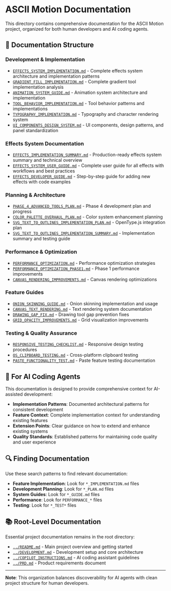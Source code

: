 # ASCII Motion Documentation

This directory contains comprehensive documentation for the ASCII Motion project, organized for both human developers and AI coding agents.

## 📁 **Documentation Structure**

### **Development & Implementation**
- [`EFFECTS_SYSTEM_IMPLEMENTATION.md`](./EFFECTS_SYSTEM_IMPLEMENTATION.md) - Complete effects system architecture and implementation patterns
- [`GRADIENT_FILL_IMPLEMENTATION.md`](./GRADIENT_FILL_IMPLEMENTATION.md) - Complete gradient tool implementation analysis
- [`ANIMATION_SYSTEM_GUIDE.md`](./ANIMATION_SYSTEM_GUIDE.md) - Animation system architecture and implementation
- [`TOOL_BEHAVIOR_IMPLEMENTATION.md`](./TOOL_BEHAVIOR_IMPLEMENTATION.md) - Tool behavior patterns and implementations
- [`TYPOGRAPHY_IMPLEMENTATION.md`](./TYPOGRAPHY_IMPLEMENTATION.md) - Typography and character rendering system
- [`UI_COMPONENTS_DESIGN_SYSTEM.md`](./UI_COMPONENTS_DESIGN_SYSTEM.md) - UI components, design patterns, and panel standardization

### **Effects System Documentation**
- [`EFFECTS_IMPLEMENTATION_SUMMARY.md`](./EFFECTS_IMPLEMENTATION_SUMMARY.md) - Production-ready effects system summary and technical overview
- [`EFFECTS_SYSTEM_USER_GUIDE.md`](./EFFECTS_SYSTEM_USER_GUIDE.md) - Complete user guide for all effects with workflows and best practices
- [`EFFECTS_DEVELOPER_GUIDE.md`](./EFFECTS_DEVELOPER_GUIDE.md) - Step-by-step guide for adding new effects with code examples

### **Planning & Architecture**
- [`PHASE_4_ADVANCED_TOOLS_PLAN.md`](./PHASE_4_ADVANCED_TOOLS_PLAN.md) - Phase 4 development plan and progress
- [`COLOR_PALETTE_OVERHAUL_PLAN.md`](./COLOR_PALETTE_OVERHAUL_PLAN.md) - Color system enhancement planning
- [`SVG_TEXT_TO_OUTLINES_IMPLEMENTATION_PLAN.md`](./SVG_TEXT_TO_OUTLINES_IMPLEMENTATION_PLAN.md) - OpenType.js integration plan
- [`SVG_TEXT_TO_OUTLINES_IMPLEMENTATION_SUMMARY.md`](./SVG_TEXT_TO_OUTLINES_IMPLEMENTATION_SUMMARY.md) - Implementation summary and testing guide

### **Performance & Optimization**
- [`PERFORMANCE_OPTIMIZATION.md`](./PERFORMANCE_OPTIMIZATION.md) - Performance optimization strategies
- [`PERFORMANCE_OPTIMIZATION_PHASE1.md`](./PERFORMANCE_OPTIMIZATION_PHASE1.md) - Phase 1 performance improvements
- [`CANVAS_RENDERING_IMPROVEMENTS.md`](./CANVAS_RENDERING_IMPROVEMENTS.md) - Canvas rendering optimizations

### **Feature Guides**
- [`ONION_SKINNING_GUIDE.md`](./ONION_SKINNING_GUIDE.md) - Onion skinning implementation and usage
- [`CANVAS_TEXT_RENDERING.md`](./CANVAS_TEXT_RENDERING.md) - Text rendering system documentation
- [`DRAWING_GAP_FIX.md`](./DRAWING_GAP_FIX.md) - Drawing tool gap prevention fixes
- [`GRID_OPACITY_IMPROVEMENTS.md`](./GRID_OPACITY_IMPROVEMENTS.md) - Grid visualization improvements

### **Testing & Quality Assurance**
- [`RESPONSIVE_TESTING_CHECKLIST.md`](./RESPONSIVE_TESTING_CHECKLIST.md) - Responsive design testing procedures
- [`OS_CLIPBOARD_TESTING.md`](./OS_CLIPBOARD_TESTING.md) - Cross-platform clipboard testing
- [`PASTE_FUNCTIONALITY_TEST.md`](./PASTE_FUNCTIONALITY_TEST.md) - Paste feature testing documentation

## 🤖 **For AI Coding Agents**

This documentation is designed to provide comprehensive context for AI-assisted development:

- **Implementation Patterns**: Documented architectural patterns for consistent development
- **Feature Context**: Complete implementation context for understanding existing features
- **Extension Points**: Clear guidance on how to extend and enhance existing systems
- **Quality Standards**: Established patterns for maintaining code quality and user experience

## 🔍 **Finding Documentation**

Use these search patterns to find relevant documentation:
- **Feature Implementation**: Look for `*_IMPLEMENTATION.md` files
- **Development Planning**: Look for `*_PLAN.md` files  
- **System Guides**: Look for `*_GUIDE.md` files
- **Performance**: Look for `PERFORMANCE_*` files
- **Testing**: Look for `*_TEST*` files

## 📚 **Root-Level Documentation**

Essential project documentation remains in the root directory:
- [`../README.md`](../README.md) - Main project overview and getting started
- [`../DEVELOPMENT.md`](../DEVELOPMENT.md) - Development setup and core architecture
- [`../COPILOT_INSTRUCTIONS.md`](../COPILOT_INSTRUCTIONS.md) - AI coding assistant guidelines
- [`../PRD.md`](../PRD.md) - Product requirements document

---

**Note**: This organization balances discoverability for AI agents with clean project structure for human developers.